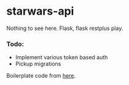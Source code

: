 # starwars-api
Nothing to see here.
Flask, flask restplus play.   

### Todo:
- Implement various token based auth
- Pickup migrations

Boilerplate code from [here](https://github.com/postrational/rest_api_demo).